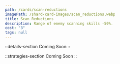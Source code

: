```yaml
---
path: /cards/scan-reductions
imagePath: /shard-card-images/scan_reductions.webp
title: Scan Reductions
description: Range of enemy scanning skills -50%.
cost: "3"
tags: null
---
```


::details-section
Coming Soon
::

::strategies-section
Coming Soon
::
